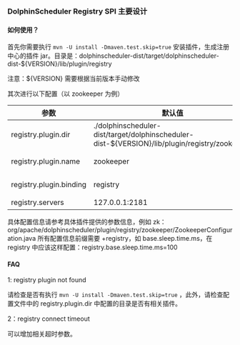 ### DolphinScheduler Registry SPI 主要设计

#### 如何使用？

首先你需要执行 `mvn -U install -Dmaven.test.skip=true` 安装插件，生成注册中心的插件 jar。目录是：dolphinscheduler-dist/target/dolphinscheduler-dist-${VERSION}/lib/plugin/registry

注意：${VERSION} 需要根据当前版本手动修改

其次进行以下配置（以 zookeeper 为例）

|参数 |默认值| 描述|
|--|--|--|
registry.plugin.dir|./dolphinscheduler-dist/target/dolphinscheduler-dist-${VERSION}/lib/plugin/registry/zookeeper | 注册中心插件目录
registry.plugin.name|zookeeper|注册中心具体插件名称
registry.plugin.binding|registry|DolphinScheduler 插件类别
registry.servers|127.0.0.1:2181|zk 连接地址

具体配置信息请参考具体插件提供的参数信息，例如 zk：org/apache/dolphinscheduler/plugin/registry/zookeeper/ZookeeperConfiguration.java
所有配置信息前缀需要 +registry，如 base.sleep.time.ms，在 registry 中应该这样配置：registry.base.sleep.time.ms=100


#### FAQ

1: registry plugin not found

请检查是否有执行 `mvn -U install -Dmaven.test.skip=true` ，此外，请检查配置文件中的 registry.plugin.dir 中配置的目录是否有相关插件。

2：registry connect timeout

可以增加相关超时参数。
